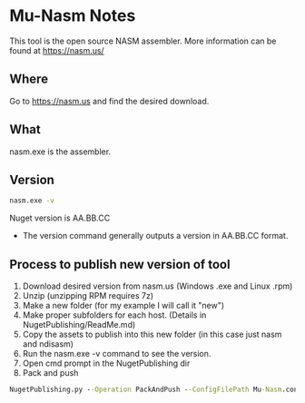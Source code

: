 # Mu-Nasm Notes

This tool is the open source NASM assembler.  More information can be found at https://nasm.us/

## Where

Go to https://nasm.us and find the desired download.

## What

nasm.exe is the assembler.

## Version

``` cmd
nasm.exe -v
```
Nuget version is AA.BB.CC

* The version command generally outputs a version in AA.BB.CC format.  


## Process to publish new version of tool

1. Download desired version from nasm.us (Windows .exe and Linux .rpm)
2. Unzip (unzipping RPM requires 7z)
3. Make a new folder (for my example I will call it "new")
4. Make proper subfolders for each host. (Details in NugetPublishing/ReadMe.md)
5. Copy the assets to publish into this new folder (in this case just nasm and ndisasm)
6. Run the nasm.exe -v command to see the version.
7. Open cmd prompt in the NugetPublishing dir
8. Pack and push
  ```cmd
  NugetPublishing.py --Operation PackAndPush --ConfigFilePath Mu-Nasm.config.json --Version <nuget version here> --InputFolderPath <path to newly created folder here>  --ApiKey <your key here>
  ```

